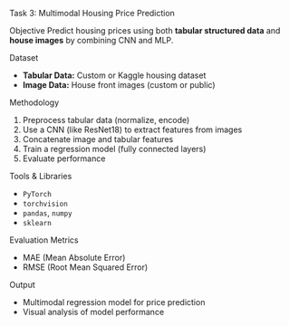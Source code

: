 Task 3: Multimodal Housing Price Prediction

Objective
Predict housing prices using both **tabular structured data** and **house images** by combining CNN and MLP.

Dataset
- **Tabular Data:** Custom or Kaggle housing dataset
- **Image Data:** House front images (custom or public)

Methodology
1. Preprocess tabular data (normalize, encode)
2. Use a CNN (like ResNet18) to extract features from images
3. Concatenate image and tabular features
4. Train a regression model (fully connected layers)
5. Evaluate performance

Tools & Libraries
- `PyTorch`
- `torchvision`
- `pandas`, `numpy`
- `sklearn`

Evaluation Metrics
- MAE (Mean Absolute Error)
- RMSE (Root Mean Squared Error)

Output
- Multimodal regression model for price prediction
- Visual analysis of model performance
